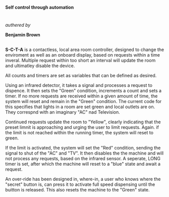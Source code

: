 **Self control through automation**
#
*authered by* 

**Benjamin Brown**
##

**S-C-T-A** is a contactless, local area room controller, designed to change the enviroment as well as an onboard display, based on requests within a time inveral. 
Multiple request within too short an interval will update the room and ultimatley disable the device. 

All counts and timers are set as variables that can be defined as desired.

Using an infrared detector, it takes a signal and processes a request to dispence. 
It then sets the "Green" condition, increments a count and sets a timer. 
If no more requests are received within a given amount of time, the system will reset and remain in the "Green" condition. 
The current code for this specifies that lights in a room are set green and local outlets are on. They correspnd with an imaginary "AC" nad Television. 

Continued requests update the room to "Yellow", clearly indicating that the preset limnit is approaching and urging the user to limit requests. 
Again. if the limit is not reached within the running timer, the system will reset to green. 

If the limit is activated, the system will set the "Red" condition, sending the signal to shut of the "AC" and "TV". 
It then disables the the machine and will not process any requests, based on the infrared sensor. 
A seperate, LONG timer is set, after which the machine will reset to a "blue" state and await a request. 

An over-ride has been designed in, where-in, a user who knows where the "secret" button is, can press it to activate full speed dispensing until the buitton is released.
This also resets the machine to the "Green" state. 
